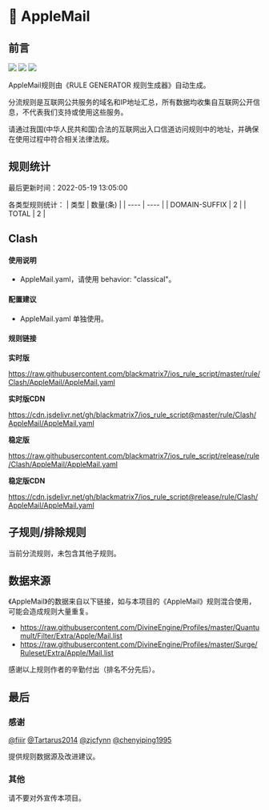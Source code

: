 # 🧸 AppleMail

## 前言

![](https://shields.io/badge/-移除重复规则-ff69b4) ![](https://shields.io/badge/-DOMAIN与DOMAIN--SUFFIX合并-green) ![](https://shields.io/badge/-IP--CIDR(6)合并-blueviolet) 

AppleMail规则由《RULE GENERATOR 规则生成器》自动生成。

分流规则是互联网公共服务的域名和IP地址汇总，所有数据均收集自互联网公开信息，不代表我们支持或使用这些服务。

请通过我国(中华人民共和国)合法的互联网出入口信道访问规则中的地址，并确保在使用过程中符合相关法律法规。

## 规则统计

最后更新时间：2022-05-19 13:05:00

各类型规则统计：
| 类型 | 数量(条)  | 
| ---- | ----  |
| DOMAIN-SUFFIX | 2  | 
| TOTAL | 2  | 


## Clash 

#### 使用说明
- AppleMail.yaml，请使用 behavior: "classical"。

#### 配置建议
- AppleMail.yaml 单独使用。

#### 规则链接
**实时版**

https://raw.githubusercontent.com/blackmatrix7/ios_rule_script/master/rule/Clash/AppleMail/AppleMail.yaml

**实时版CDN**

https://cdn.jsdelivr.net/gh/blackmatrix7/ios_rule_script@master/rule/Clash/AppleMail/AppleMail.yaml

**稳定版**

https://raw.githubusercontent.com/blackmatrix7/ios_rule_script/release/rule/Clash/AppleMail/AppleMail.yaml

**稳定版CDN**

https://cdn.jsdelivr.net/gh/blackmatrix7/ios_rule_script@release/rule/Clash/AppleMail/AppleMail.yaml

## 子规则/排除规则


当前分流规则，未包含其他子规则。

## 数据来源

《AppleMail》的数据来自以下链接，如与本项目的《AppleMail》规则混合使用，可能会造成规则大量重复。

- https://raw.githubusercontent.com/DivineEngine/Profiles/master/Quantumult/Filter/Extra/Apple/Mail.list
- https://raw.githubusercontent.com/DivineEngine/Profiles/master/Surge/Ruleset/Extra/Apple/Mail.list


感谢以上规则作者的辛勤付出（排名不分先后）。

## 最后

### 感谢

[@fiiir](https://github.com/fiiir) [@Tartarus2014](https://github.com/Tartarus2014) [@zjcfynn](https://github.com/zjcfynn) [@chenyiping1995](https://github.com/chenyiping1995) 

提供规则数据源及改进建议。

### 其他

请不要对外宣传本项目。